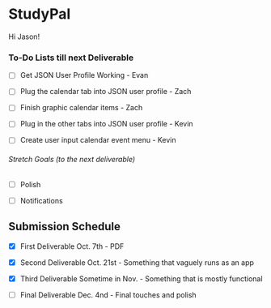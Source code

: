 # StudyPal
Hi Jason!

### To-Do Lists till next Deliverable
- [ ] Get JSON User Profile Working - Evan

- [ ] Plug the calendar tab into JSON user profile - Zach

- [ ] Finish graphic calendar items - Zach

- [ ] Plug in the other tabs into JSON user profile - Kevin

- [ ] Create user input calendar event menu - Kevin

###### Stretch Goals (to the next deliverable)
- [ ] Polish

- [ ] Notifications

## Submission Schedule
- [X] First Deliverable Oct. 7th - PDF

- [X] Second Deliverable Oct. 21st - Something that vaguely runs as an app

- [X] Third Deliverable Sometime in Nov. - Something that is mostly functional

- [ ] Final Deliverable Dec. 4nd - Final touches and polish
